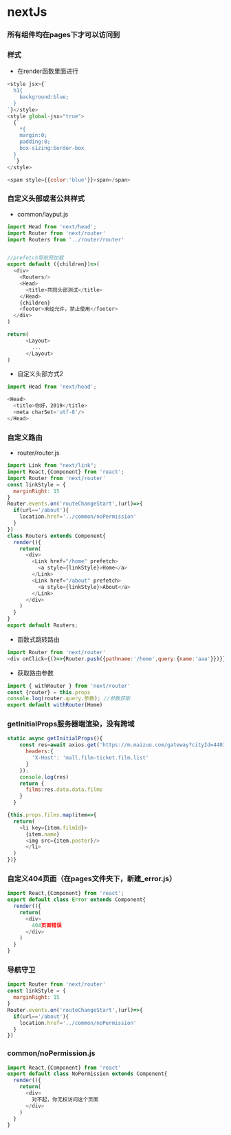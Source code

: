 # nextJs
### 所有组件均在pages下才可以访问到
### 样式
- 在render函数里面进行
```javascript
<style jsx>{`
  h1{
    background:blue;
  }
`}</style>
<style global-jsx="true">
  {`
    *{
    margin:0;
    padding:0;
    box-sizing:border-box
  }
  `}
</style>
```
```javascript
<span style={{color:'blue'}}>span</span>
```
### 自定义头部或者公共样式
- common/layput.js
```javascript
import Head from 'next/head';
import Router from 'next/router'
import Routers from '../router/router'


//prefetch导航预加载
export default ({children})=>(
  <div>
    <Routers/>
    <Head>
      <title>共同头部测试</title>
    </Head>
    {children}
    <footer>未经允许，禁止使用</footer>
  </div>
)
```
```javascript
return(
      <Layout>
        ...
      </Layout>
)
```
- 自定义头部方式2
```javascript
import Head from 'next/head';
```
```javascript
<Head>
  <title>你好，2019</title>
  <meta charSet='utf-8'/>
</Head>
```
### 自定义路由
- router/router.js
```javascript
import Link from "next/link";
import React,{Component} from 'react';
import Router from 'next/router'
const linkStyle = {
  marginRight: 15
}
Router.events.on('routeChangeStart',(url)=>{
  if(url=='/about'){
    location.href='../common/noPermission'
  }
})
class Routers extends Component{
  render(){
    return(
      <div>
        <Link href="/home" prefetch>
          <a style={linkStyle}>Home</a>
        </Link>
        <Link href="/about" prefetch>
          <a style={linkStyle}>About</a>
        </Link>
      </div>
    )
  }
}
export default Routers;

```
- 函数式跳转路由
```javascript
import Router from 'next/router'
<div onClick={()=>{Router.push({pathname:'/home',query:{name:'aaa'}})}}>home</div>
```
- 获取路由参数
```javascript
import { withRouter } from 'next/router'
const {router} = this.props
console.log(router.query.参数); //参数获取
export default withRouter(Home)
```
### getInitialProps服务器端渲染，没有跨域
```javascript
static async getInitialProps(){
    const res=await axios.get('https://m.maizuo.com/gateway?cityId=440300&pageNum=1&pageSize=10&type=1&k=8326610',{
      headers:{
        'X-Host': 'mall.film-ticket.film.list'
      }
    });
    console.log(res)
    return {
      films:res.data.data.films
    }
  }
```
```javascript
{this.props.films.map(item=>{
  return(
    <li key={item.filmId}>
      {item.name}
      <img src={item.poster}/>
      </li>
  )
})}
```
### 自定义404页面（在pages文件夹下，新建_error.js）
```javascript
import React,{Component} from 'react';
export default class Error extends Component{
  render(){
    return(
      <div>
        404页面错误
      </div>
    )
  }
}
```
### 导航守卫
```javascript
import Router from 'next/router'
const linkStyle = {
  marginRight: 15
}
Router.events.on('routeChangeStart',(url)=>{
  if(url=='/about'){
    location.href='../common/noPermission'
  }
})
```
### common/noPermission.js
```javascript
import React,{Component} from 'react'
export default class NoPermission extends Component{
  render(){
    return(
      <div>
        对不起，你无权访问这个页面
      </div>
    )
  }
}
```
